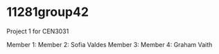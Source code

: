 # 11281group42
Project 1 for CEN3031

Member 1: 
Member 2: Sofia Valdes
Member 3: 
Member 4: Graham Vaith
